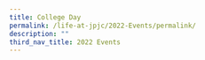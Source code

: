 ```yaml
---
title: College Day
permalink: /life-at-jpjc/2022-Events/permalink/
description: ""
third_nav_title: 2022 Events
---
```

